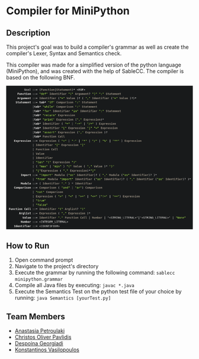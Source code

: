 # Compiler for MiniPython

## Description

This project's goal was to build a compiler's grammar as well as create the compiler's Lexer, Syntax and Semantics check. 

This compiler was made for a simplified version of the python language (MiniPython), and was created with the help of SableCC. The compiler is based on the following BNF.

![BNF](docs/BNF.png)

## How to Run

1. Open command prompt
2. Navigate to the project's directory
3. Execute the grammar by running the following command: ```sablecc minipython.grammar```
4. Compile all Java files by executing: ```javac *.java```
5. Execute the Semantics Test on the python test file of your choice by running: ```java Semantics [yourTest.py]```

## Team Members

* [Anastasia Petroulaki](https://github.com/anape03)
* [Christos Oliver Pavlidis](https://github.com/01iverr)
* [Despoina Georgiadi](https://github.com/DebsTheLemon)
* [Konstantinos Vasilopoulos](https://github.com/KonstantinosVasilopoulos)
